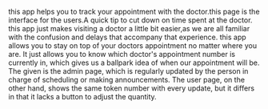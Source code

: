 this app helps you to track your appointment with the doctor.this page is the interface for the users.A quick tip to cut down on time spent at the doctor. this app just makes visiting a doctor a little bit easier,as we are all familiar with the confusion and delays that accompany that experience.
this app allows you to stay on top of your doctors appointment no matter where you are. It just allows you to know which doctor's appointment number is currently in, which gives us a ballpark idea of when our appointment will be.
The given is the admin page, which is regularly updated by the person in charge of scheduling or making announcements. The user page, on the other hand, shows the same token number with every update, but it differs in that it lacks a button to adjust the quantity.
